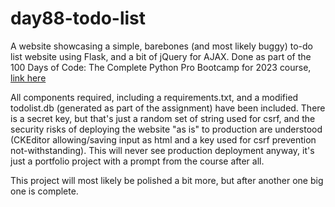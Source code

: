 # day88-todo-list
A website showcasing a simple, barebones (and most likely buggy) to-do list website using Flask, and a bit of jQuery for AJAX.
Done as part of the 100 Days of Code: The Complete Python Pro Bootcamp for 2023 course, [link here](https://www.udemy.com/course/100-days-of-code/learn/practice/1251204#overview)

All components required, including a requirements.txt, and a modified todolist.db (generated as part of the assignment) have been included. There is a secret key, but that's just a random set of string used for csrf, and the security risks of deploying the website "as is" to production are understood (CKEditor allowing/saving input as html and a key used for csrf prevention not-withstanding). This will never see production deployment anyway, it's just a portfolio project with a prompt from the course after all.

This project will most likely be polished a bit more, but after another one big one is complete.
